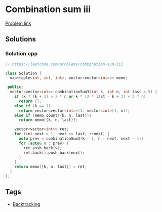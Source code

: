 # Combination sum iii

[Problem link](https://leetcode.com/problems/combination-sum-iii)

## Solutions


### Solution.cpp
```cpp
// https://leetcode.com/problems/combination-sum-iii

class Solution {
  map<tuple<int, int, int>, vector<vector<int>>> memo;

 public:
  vector<vector<int>> combinationSum3(int k, int n, int last = 9) {
    if (k * (k + 1) > 2 * n or k * (2 * last - k + 1) < 2 * n)
      return {};
    else if (k == 1)
      return vector<vector<int>>(1, vector<int>(1, n));
    else if (memo.count({k, n, last}))
      return memo[{k, n, last}];

    vector<vector<int>> ret;
    for (int next = 1; next <= last; ++next) {
      auto prev = combinationSum3(k - 1, n - next, next - 1);
      for (auto& v : prev) {
        ret.push_back(v);
        ret.back().push_back(next);
      }
    }
    return memo[{k, n, last}] = ret;
  }
};
```
## Tags

* [Backtracking](/README.md#Backtracking)
